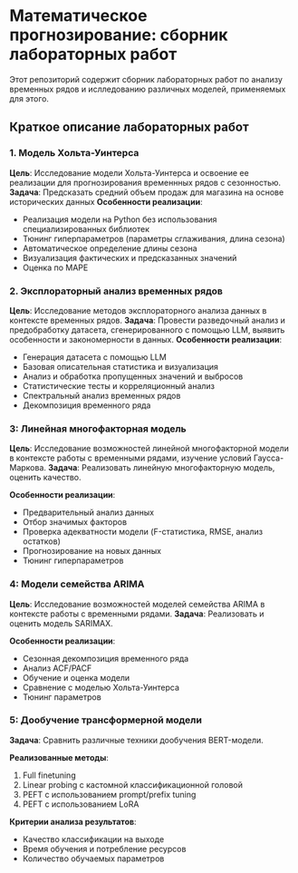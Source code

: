 # Математическое прогнозирование: сборник лабораторных работ

Этот репозиторий содержит сборник лабораторных работ по анализу временных рядов и ислледованию различных моделей, применяемых для этого.

## Краткое описание лабораторных работ
### 1. Модель Хольта-Уинтерса

**Цель**: Исследование модели Хольта-Уинтерса и освоение ее реализации для прогнозирования временнных рядов с сезонностью.
**Задача**: Предсказать средний объем продаж для магазина на основе исторических данных
**Особенности реализации**:
- Реализация модели на Python без использования специализированных библиотек
- Тюнинг гиперпараметров (параметры сглаживания, длина сезона)
- Автоматическое определение длины сезона
- Визуализация фактических и предсказанных значений
- Оценка по MAPE

### 2. Эксплораторный анализ временных рядов
**Цель**: Исследование методов эксплораторного анализа данных в контексте временных рядов.
**Задача**: Провести разведочный анализ и предобработку датасета, сгенерированного с помощью LLM, выявить особенности и закономерности в данных.
**Особенности реализации**:
- Генерация датасета с помощью LLM
- Базовая описательная статистика и визуализация
- Анализ и обработка пропущенных значений и выбросов
- Статистические тесты и корреляционный анализ
- Спектральный анализ временных рядов
- Декомпозиция временного ряда

### 3: Линейная многофакторная модель
**Цель**: Исследование возможностей линейной многофакторной модели в контексте работы с временными рядами, изучение условий Гаусса-Маркова.
**Задача**: Реализовать линейную многофакторную модель, оценить качество.

**Особенности реализации**:
- Предварительный анализ данных
- Отбор значимых факторов
- Проверка адекватности модели (F-статистика, RMSE, анализ остатков)
- Прогнозирование на новых данных
- Тюнинг гиперпараметров 

### 4: Модели семейства ARIMA
**Цель**: Исследование возможностей моделей семейства ARIMA в контексте работы с временными рядами.
**Задача**: Реализовать и оценить модель SARIMAX.

**Особенности реализации**:
- Сезонная декомпозиция временного ряда
- Анализ ACF/PACF
- Обучение и оценка модели
- Сравнение с моделью Хольта-Уинтерса
- Тюнинг параметров

### 5: Дообучение трансформерной модели

**Задача**: Сравнить различные техники дообучения BERT-модели.

**Реализованные методы**:
1. Full finetuning
2. Linear probing с кастомной классификационной головой
3. PEFT с использованием prompt/prefix tuning
4. PEFT с использованием LoRA

**Критерии анализа результатов**:
- Качество классификации на выходе
- Время обучения и потребление ресурсов
- Количество обучаемых параметров
